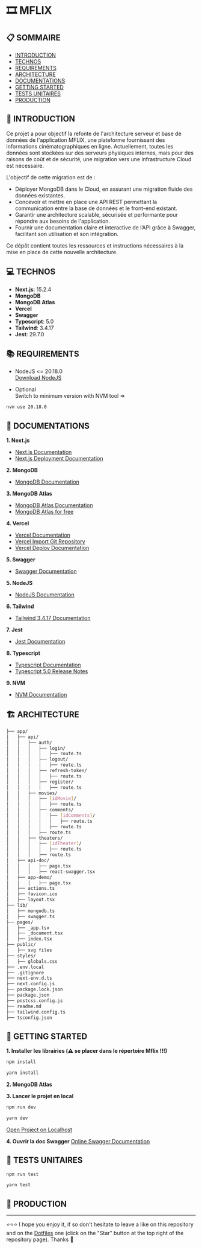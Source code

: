 
# 🎞️ MFLIX

## 📋 SOMMAIRE
- [INTRODUCTION](#-introduction)
- [TECHNOS](#-technos)
- [REQUIREMENTS](#-requirements)
- [ARCHITECTURE](#-architecture)
- [DOCUMENTATIONS](#-documentations)
- [GETTING STARTED](#-getting-started)
- [TESTS UNITAIRES](#-tests-unitaires)
- [PRODUCTION](#-production)

## 👋 INTRODUCTION
Ce projet a pour objectif la refonte de l'architecture serveur et base de données de l'application MFLIX, une plateforme fournissant des informations cinématographiques en ligne. Actuellement, toutes les données sont stockées sur des serveurs physiques internes, mais pour des raisons de coût et de sécurité, une migration vers une infrastructure Cloud est nécessaire.  

L'objectif de cette migration est de :  
- Déployer MongoDB dans le Cloud, en assurant une migration fluide des données existantes.
- Concevoir et mettre en place une API REST permettant la communication entre la base de données et le front-end existant.
- Garantir une architecture scalable, sécurisée et performante pour répondre aux besoins de l'application.
- Fournir une documentation claire et interactive de l’API grâce à Swagger, facilitant son utilisation et son intégration.  

Ce dépôt contient toutes les ressources et instructions nécessaires à la mise en place de cette nouvelle architecture.

## 💻 TECHNOS
- **Next.js**: 15.2.4
- **MongoDB**
- **MongoDB Atlas**
- **Vercel**
- **Swagger**
- **Typescript**: 5.0
- **Tailwind**: 3.4.17
- **Jest**: 29.7.0

## 📚 REQUIREMENTS
- NodeJS <= 20.18.0  
[Download NodeJS](https://nodejs.org/fr/download)  

- Optional  
Switch to minimum version with NVM tool =>  
```bash
nvm use 20.18.0
```

## 📃 DOCUMENTATIONS
**1. Next.js**
- [Next.js Documentation](https://nextjs.org/docs/app/getting-started)
- [Next.js Deployment Documentation](https://nextjs.org/docs/deployment)

**2. MongoDB**
- [MongoDB Documentation](https://docs.mongodb.com/)  

**3. MongoDB Atlas**
- [MongoDB Atlas Documentation](https://mongodb.com/atlas)
- [MongoDB Atlas for free](https://www.mongodb.com/fr-fr/cloud/atlas/register)  

**4. Vercel**
- [Vercel Documentation](https://vercel.com/docs)
- [Vercel Import Git Repository](https://vercel.com/new)
- [Vercel Deploy Documentation](https://vercel.com/docs/deployments)  

**5. Swagger**
- [Swagger Documentation](https://swagger.io/docs/)  

**5. NodeJS**
- [NodeJS Documentation](https://nodejs.org/docs/latest/api/)  

**6. Tailwind**
- [Tailwind 3.4.17 Documentation](https://v3.tailwindcss.com/docs/installation)  

**7. Jest**
- [Jest Documentation](https://jestjs.io/docs/getting-started)  

**8. Typescript**
- [Typescript Documentation](https://www.typescriptlang.org/docs/)
- [Typescript 5.0 Release Notes](https://www.typescriptlang.org/docs/handbook/release-notes/typescript-5-0.html)  

**9. NVM**
- [NVM Documentation](https://github.com/nvm-sh/nvm)  

## 🏗 ARCHITECTURE
```bash
├── app/
│   ├── api/
│   │   ├── auth/
│   │   │   ├── login/
│   │   │   │   ├── route.ts
│   │   │   ├── logout/
│   │   │   │   ├── route.ts
│   │   │   ├── refresh-token/
│   │   │   │   ├── route.ts
│   │   │   ├── register/
│   │   │   │   ├── route.ts
│   │   ├── movies/
│   │   │   ├── [idMovie]/
│   │   │   │   ├── route.ts
│   │   │   ├── comments/
│   │   │   │   ├── [idComments]/
│   │   │   │   │   ├── route.ts
│   │   │   │   ├── route.ts
│   │   │   ├── route.ts
│   │   ├── theaters/
│   │   │   ├── [idTheater]/
│   │   │   │   ├── route.ts
│   │   │   ├── route.ts
│   ├── api-doc/
│   │   │   ├── page.tsx
│   │   │   ├── react-swagger.tsx
│   ├── app-demo/
│   │   │   ├── page.tsx
│   ├── actions.ts
│   ├── favicon.ico
│   ├── layout.tsx
├── lib/
│   ├── mongodb.ts
│   ├── swagger.ts
├── pages/
│   ├── _app.tsx
│   ├── _document.tsx
│   ├── index.tsx
├── public/
│   ├── svg files
├── styles/
│   ├── globals.css
├── .env.local
├── .gitignore
├── next-env.d.ts
├── next.config.js
├── package.lock.json
├── package.json
├── postcss.config.js
├── readme.md
├── tailwind.config.ts
├── tsconfig.json
```

## 🚀 GETTING STARTED
**1. Installer les librairies (⚠️ se placer dans le répertoire Mflix !!!)**
```bash
npm install
```
```bash
yarn install
```
**2. MongoDB Atlas**

**3. Lancer le projet en local**
```bash
npm run dev
```
```bash
yarn dev
```
[Open Project on Localhost](http://localhost:3000)  

**4. Ouvrir la doc Swagger**
[Online Swagger Documentation](http://localhost:3000/api-doc)  

## 🧪 TESTS UNITAIRES
```bash
npm run test
```
```bash
yarn test
```

## 🛒 PRODUCTION


***

⭐⭐⭐ I hope you enjoy it, if so don't hesitate to leave a like on this repository and on the [Dotfiles](https://github.com/EmmanuelLefevre/Dotfiles) one (click on the "Star" button at the top right of the repository page). Thanks 🤗
